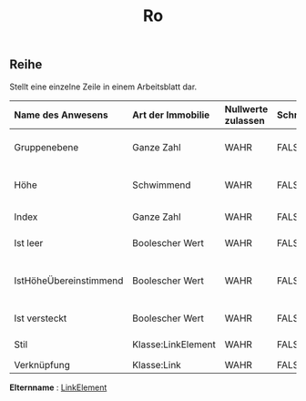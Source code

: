 ﻿---
title: Ro
second_title: Aspose.Cells Cloud Documen
type: docs
url: /de/specification/model/row/
description: "Aspose.Cells Cloud-Modellspezifikation: Zeile. Müheloses Bearbeiten von Excel und anderen Tabellenkalkulationsdokumenten mit Funktionen wie Öffnen, Generieren, Bearbeiten, Teilen, Zusammenführen, Vergleichen und Konvertieren"
kwords: Excel, Office, Tabellenkalkulation, Cloud REST API, Zeile
weight: 50
---
## **Reihe**

 Stellt eine einzelne Zeile in einem Arbeitsblatt dar.

| Name des Anwesens| Art der Immobilie| Nullwerte zulassen| Schreibgeschützt| Standardwert| Beschreibung|
|:- |:- |:- |:- |:- |:- |
| Gruppenebene| Ganze Zahl| WAHR| FALSCH|| Ruft die Gruppierungsebene der Zeile ab.|
| Höhe| Schwimmend| WAHR| FALSCH|| Ruft die Zeilenhöhe in Punkten ab und legt sie fest.|
| Index| Ganze Zahl| WAHR| FALSCH|| Ruft den Index dieser Zeile ab.|
| Ist leer| Boolescher Wert| WAHR| FALSCH|| Gibt an, ob die Zeile Daten enthält|
| IstHöheÜbereinstimmend| Boolescher Wert| WAHR| FALSCH|| Zeigt an, dass Zeilenhöhe und Standardschrifthöhe übereinstimmen.|
| Ist versteckt| Boolescher Wert| WAHR| FALSCH||Gibt an, ob die Zeile ausgeblendet ist.|
| Stil| Klasse:LinkElement| WAHR| FALSCH|| Stellt den Stil dieser Zeile dar.|
| Verknüpfung| Klasse:Link| WAHR| FALSCH|||

**Elternname** : [LinkElement](/specification/model/linkelement)

